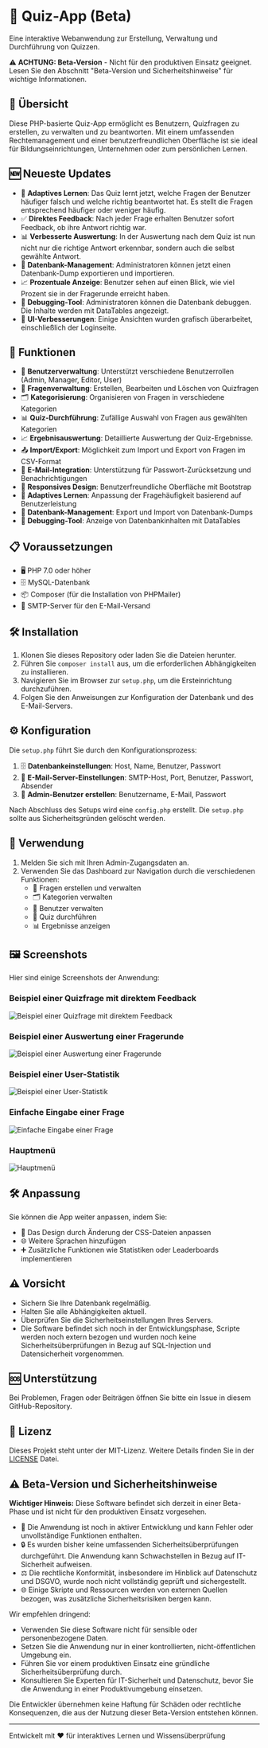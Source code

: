 # 🧠 Quiz-App (Beta)
Eine interaktive Webanwendung zur Erstellung, Verwaltung und Durchführung von Quizzen.

⚠️ **ACHTUNG: Beta-Version** - Nicht für den produktiven Einsatz geeignet. Lesen Sie den Abschnitt "Beta-Version und Sicherheitshinweise" für wichtige Informationen.

## 🌟 Übersicht

Diese PHP-basierte Quiz-App ermöglicht es Benutzern, Quizfragen zu erstellen, zu verwalten und zu beantworten. Mit einem umfassenden Rechtemanagement und einer benutzerfreundlichen Oberfläche ist sie ideal für Bildungseinrichtungen, Unternehmen oder zum persönlichen Lernen.

## 🆕 Neueste Updates

- 🧠 **Adaptives Lernen**: Das Quiz lernt jetzt, welche Fragen der Benutzer häufiger falsch und welche richtig beantwortet hat. Es stellt die Fragen entsprechend häufiger oder weniger häufig.
- ✅ **Direktes Feedback**: Nach jeder Frage erhalten Benutzer sofort Feedback, ob ihre Antwort richtig war.
- 📊 **Verbesserte Auswertung**: In der Auswertung nach dem Quiz ist nun nicht nur die richtige Antwort erkennbar, sondern auch die selbst gewählte Antwort.
- 💾 **Datenbank-Management**: Administratoren können jetzt einen Datenbank-Dump exportieren und importieren.
- 📈 **Prozentuale Anzeige**: Benutzer sehen auf einen Blick, wie viel Prozent sie in der Fragerunde erreicht haben.
- 🐞 **Debugging-Tool**: Administratoren können die Datenbank debuggen. Die Inhalte werden mit DataTables angezeigt.
- 🎨 **UI-Verbesserungen**: Einige Ansichten wurden grafisch überarbeitet, einschließlich der Loginseite.

## 🚀 Funktionen

- 👥 **Benutzerverwaltung**: Unterstützt verschiedene Benutzerrollen (Admin, Manager, Editor, User)
- 📝 **Fragenverwaltung**: Erstellen, Bearbeiten und Löschen von Quizfragen
- 🗂️ **Kategorisierung**: Organisieren von Fragen in verschiedene Kategorien
- 📊 **Quiz-Durchführung**: Zufällige Auswahl von Fragen aus gewählten Kategorien
- 📈 **Ergebnisauswertung**: Detaillierte Auswertung der Quiz-Ergebnisse.
- 📤 **Import/Export**: Möglichkeit zum Import und Export von Fragen im CSV-Format
- 📧 **E-Mail-Integration**: Unterstützung für Passwort-Zurücksetzung und Benachrichtigungen
- 🎨 **Responsives Design**: Benutzerfreundliche Oberfläche mit Bootstrap
- 🧠 **Adaptives Lernen**: Anpassung der Fragehäufigkeit basierend auf Benutzerleistung
- 💾 **Datenbank-Management**: Export und Import von Datenbank-Dumps
- 🐞 **Debugging-Tool**: Anzeige von Datenbankinhalten mit DataTables

## 📋 Voraussetzungen

- 🖥️ PHP 7.0 oder höher
- 🗄️ MySQL-Datenbank
- 📦 Composer (für die Installation von PHPMailer)
- 📨 SMTP-Server für den E-Mail-Versand

## 🛠️ Installation

1. Klonen Sie dieses Repository oder laden Sie die Dateien herunter.
2. Führen Sie `composer install` aus, um die erforderlichen Abhängigkeiten zu installieren.
3. Navigieren Sie im Browser zur `setup.php`, um die Ersteinrichtung durchzuführen.
4. Folgen Sie den Anweisungen zur Konfiguration der Datenbank und des E-Mail-Servers.

## ⚙️ Konfiguration

Die `setup.php` führt Sie durch den Konfigurationsprozess:

1. 🗄️ **Datenbankeinstellungen**: Host, Name, Benutzer, Passwort
2. 📧 **E-Mail-Server-Einstellungen**: SMTP-Host, Port, Benutzer, Passwort, Absender
3. 👤 **Admin-Benutzer erstellen**: Benutzername, E-Mail, Passwort

Nach Abschluss des Setups wird eine `config.php` erstellt. Die `setup.php` sollte aus Sicherheitsgründen gelöscht werden.

## 🚀 Verwendung

1. Melden Sie sich mit Ihren Admin-Zugangsdaten an.
2. Verwenden Sie das Dashboard zur Navigation durch die verschiedenen Funktionen:
   - 📝 Fragen erstellen und verwalten
   - 🗂️ Kategorien verwalten
   - 👥 Benutzer verwalten
   - 🧠 Quiz durchführen
   - 📊 Ergebnisse anzeigen

## 🖼️ Screenshots

Hier sind einige Screenshots der Anwendung:

### Beispiel einer Quizfrage mit direktem Feedback
![Beispiel einer Quizfrage mit direktem Feedback](screenshots/question-feedback.png)

### Beispiel einer Auswertung einer Fragerunde
![Beispiel einer Auswertung einer Fragerunde](screenshots/question-result.png)

### Beispiel einer User-Statistik
![Beispiel einer User-Statistik](screenshots/quizstatistik.png)

### Einfache Eingabe einer Frage
![Einfache Eingabe einer Frage](screenshots/add-question.png)

### Hauptmenü
![Hauptmenü](screenshots/hauptmenu.png)

## 🛠️ Anpassung

Sie können die App weiter anpassen, indem Sie:

- 🎨 Das Design durch Änderung der CSS-Dateien anpassen
- 🌐 Weitere Sprachen hinzufügen
- ➕ Zusätzliche Funktionen wie Statistiken oder Leaderboards implementieren

## ⚠️ Vorsicht

- Sichern Sie Ihre Datenbank regelmäßig.
- Halten Sie alle Abhängigkeiten aktuell.
- Überprüfen Sie die Sicherheitseinstellungen Ihres Servers.
- Die Software befindet sich noch in der Entwicklungsphase, Scripte werden noch extern bezogen und wurden noch keine Sicherheitsüberprüfungen in Bezug auf SQL-Injection  und Datensicherheit vorgenommen.

## 🆘 Unterstützung

Bei Problemen, Fragen oder Beiträgen öffnen Sie bitte ein Issue in diesem GitHub-Repository.

## 📄 Lizenz

Dieses Projekt steht unter der MIT-Lizenz. Weitere Details finden Sie in der [LICENSE](LICENSE) Datei.

## ⚠️ Beta-Version und Sicherheitshinweise

**Wichtiger Hinweis:** Diese Software befindet sich derzeit in einer Beta-Phase und ist nicht für den produktiven Einsatz vorgesehen.

- 🚧 Die Anwendung ist noch in aktiver Entwicklung und kann Fehler oder unvollständige Funktionen enthalten.
- 🔒 Es wurden bisher keine umfassenden Sicherheitsüberprüfungen durchgeführt. Die Anwendung kann Schwachstellen in Bezug auf IT-Sicherheit aufweisen.
- ⚖️ Die rechtliche Konformität, insbesondere im Hinblick auf Datenschutz und DSGVO, wurde noch nicht vollständig geprüft und sichergestellt.
- 🌐 Einige Skripte und Ressourcen werden von externen Quellen bezogen, was zusätzliche Sicherheitsrisiken bergen kann.

Wir empfehlen dringend:
- Verwenden Sie diese Software nicht für sensible oder personenbezogene Daten.
- Setzen Sie die Anwendung nur in einer kontrollierten, nicht-öffentlichen Umgebung ein.
- Führen Sie vor einem produktiven Einsatz eine gründliche Sicherheitsüberprüfung durch.
- Konsultieren Sie Experten für IT-Sicherheit und Datenschutz, bevor Sie die Anwendung in einer Produktivumgebung einsetzen.

Die Entwickler übernehmen keine Haftung für Schäden oder rechtliche Konsequenzen, die aus der Nutzung dieser Beta-Version entstehen können.

---

Entwickelt mit ❤️ für interaktives Lernen und Wissensüberprüfung
